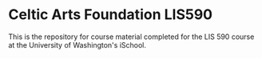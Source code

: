 # Celtic Arts Foundation LIS590
This is the repository for course material completed for the LIS 590 course at the University of Washington's iSchool.
